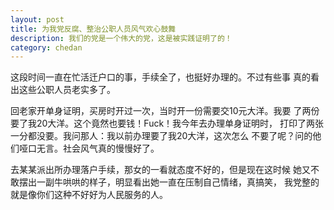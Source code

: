 ```yaml
---
layout: post
title: 为我党反腐、整治公职人员风气欢心鼓舞 
description: 我们的党是一个伟大的党，这是被实践证明了的！
category: chedan 
---
```


这段时间一直在忙活迁户口的事，手续全了，也挺好办理的。不过有些事
真的看出这些公职人员老实多了。

回老家开单身证明，买房时开过一次，当时开一份需要交10元大洋。我要
了两份要了我20大洋。这个竟然也要钱！Fuck！我今年去办理单身证明时，
打印了两张一分都没要。我问那人：我以前办理要了我20大洋，这次怎么
不要了呢？问的他们哑口无言。社会风气真的慢慢好了。

去某某派出所办理落户手续，那女的一看就态度不好的，但是现在这时候
她又不敢摆出一副牛哄哄的样子，明显看出她一直在压制自己情绪，真搞笑，
我党整的就是像你们这种不好好为人民服务的人。
